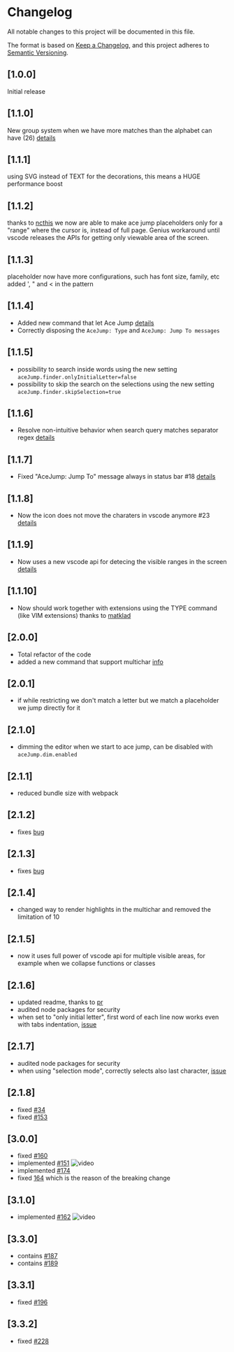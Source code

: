 # Changelog

All notable changes to this project will be documented in this file.

The format is based on [Keep a Changelog](https://keepachangelog.com/en/1.0.0/),
and this project adheres to [Semantic Versioning](https://semver.org/spec/v2.0.0.html).

## [1.0.0]

Initial release

## [1.1.0]

New group system when we have more matches than the alphabet can have (26) [details](https://github.com/lucax88x/CodeAceJumper/issues/6)

## [1.1.1]

using SVG instead of TEXT for the decorations, this means a HUGE performance boost

## [1.1.2]

thanks to [ncthis](https://github.com/lucax88x/CodeAceJumper/pull/8) we now are able to make ace jump placeholders only for a "range" where the cursor is, instead of full page. Genius workaround until vscode releases the APIs for getting only viewable area of the screen.

## [1.1.3]

placeholder now have more configurations, such has font size, family, etc
added ', " and < in the pattern

## [1.1.4]

- Added new command that let Ace Jump [details](https://github.com/lucax88x/CodeAceJumper/issues/6)
- Correctly disposing the `AceJump: Type` and `AceJump: Jump To messages`

## [1.1.5]

- possibility to search inside words using the new setting `aceJump.finder.onlyInitialLetter=false`
- possibility to skip the search on the selections using the new setting `aceJump.finder.skipSelection=true`

## [1.1.6]

- Resolve non-intuitive behavior when search query matches separator regex [details](https://github.com/lucax88x/CodeAceJumper/pull/20)

## [1.1.7]

- Fixed "AceJump: Jump To" message always in status bar #18 [details](https://github.com/lucax88x/CodeAceJumper/issues/18)

## [1.1.8]

- Now the icon does not move the charaters in vscode anymore #23 [details](https://github.com/lucax88x/CodeAceJumper/issues/23)

## [1.1.9]

- Now uses a new vscode api for detecing the visible ranges in the screen [details](https://github.com/lucax88x/CodeAceJumper/issues/5)

## [1.1.10]

- Now should work together with extensions using the TYPE command (like VIM extensions) thanks to [matklad](https://github.com/lucax88x/CodeAceJumper/pull/25)

## [2.0.0]

- Total refactor of the code
- added a new command that support multichar [info](https://github.com/lucax88x/CodeAceJumper/issues/21)

## [2.0.1]

- if while restricting we don't match a letter but we match a placeholder we jump directly for it

## [2.1.0]

- dimming the editor when we start to ace jump, can be disabled with `aceJump.dim.enabled`

## [2.1.1]

- reduced bundle size with webpack

## [2.1.2]

- fixes [bug](https://github.com/lucax88x/CodeAceJumper/issues/29)

## [2.1.3]

- fixes [bug](https://github.com/lucax88x/CodeAceJumper/issues/30)

## [2.1.4]

- changed way to render highlights in the multichar and removed the limitation of 10

## [2.1.5]

- now it uses full power of vscode api for multiple visible areas, for example when we collapse functions or classes

## [2.1.6]

- updated readme, thanks to [pr](https://github.com/lucax88x/CodeAceJumper/pull/35)
- audited node packages for security
- when set to "only initial letter", first word of each line now works even with tabs indentation, [issue](https://github.com/lucax88x/CodeAceJumper/issues/33)

## [2.1.7]

- audited node packages for security
- when using "selection mode", correctly selects also last character, [issue](https://github.com/lucax88x/CodeAceJumper/issues/108)

## [2.1.8]

- fixed [#34](https://github.com/lucax88x/CodeAceJumper/issues/34)
- fixed [#153](https://github.com/lucax88x/CodeAceJumper/issues/153)

## [3.0.0]

- fixed [#160](https://github.com/lucax88x/CodeAceJumper/issues/160)
- implemented [#151](https://github.com/lucax88x/CodeAceJumper/issues/151)
  ![video](https://media.giphy.com/media/jUQixLErR27iPssBYq/giphy.gif)
- implemented [#174](https://github.com/lucax88x/CodeAceJumper/issues/174)
- fixed [164](https://github.com/lucax88x/CodeAceJumper/issues/164) which is the reason of the breaking change

## [3.1.0]

- implemented [#162](https://github.com/lucax88x/CodeAceJumper/issues/162)
  ![video](https://media.giphy.com/media/VF63dhXmQggquKwFYn/giphy.gif)

## [3.3.0]

- contains [#187](https://github.com/lucax88x/CodeAceJumper/pull/187)
- contains [#189](https://github.com/lucax88x/CodeAceJumper/pull/189)

## [3.3.1]

- fixed [#196](https://github.com/lucax88x/CodeAceJumper/issues/196)

## [3.3.2]

- fixed [#228](https://github.com/lucax88x/CodeAceJumper/issues/228)
